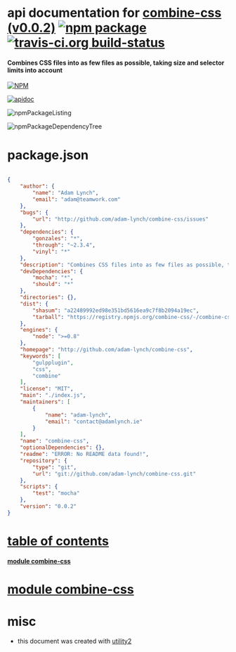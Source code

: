# api documentation for  [combine-css (v0.0.2)](http://github.com/adam-lynch/combine-css)  [![npm package](https://img.shields.io/npm/v/npmdoc-combine-css.svg?style=flat-square)](https://www.npmjs.org/package/npmdoc-combine-css) [![travis-ci.org build-status](https://api.travis-ci.org/npmdoc/node-npmdoc-combine-css.svg)](https://travis-ci.org/npmdoc/node-npmdoc-combine-css)
#### Combines CSS files into as few files as possible, taking size and selector limits into account

[![NPM](https://nodei.co/npm/combine-css.png?downloads=true)](https://www.npmjs.com/package/combine-css)

[![apidoc](https://npmdoc.github.io/node-npmdoc-combine-css/build/screenCapture.buildNpmdoc.browser._2Fhome_2Ftravis_2Fbuild_2Fnpmdoc_2Fnode-npmdoc-combine-css_2Ftmp_2Fbuild_2Fapidoc.html.png)](https://npmdoc.github.io/node-npmdoc-combine-css/build/apidoc.html)

![npmPackageListing](https://npmdoc.github.io/node-npmdoc-combine-css/build/screenCapture.npmPackageListing.svg)

![npmPackageDependencyTree](https://npmdoc.github.io/node-npmdoc-combine-css/build/screenCapture.npmPackageDependencyTree.svg)



# package.json

```json

{
    "author": {
        "name": "Adam Lynch",
        "email": "adam@teamwork.com"
    },
    "bugs": {
        "url": "http://github.com/adam-lynch/combine-css/issues"
    },
    "dependencies": {
        "gonzales": "*",
        "through": "~2.3.4",
        "vinyl": "*"
    },
    "description": "Combines CSS files into as few files as possible, taking size and selector limits into account",
    "devDependencies": {
        "mocha": "*",
        "should": "*"
    },
    "directories": {},
    "dist": {
        "shasum": "a22489992ed98e351bd5616ea9c7f8b2094a19ec",
        "tarball": "https://registry.npmjs.org/combine-css/-/combine-css-0.0.2.tgz"
    },
    "engines": {
        "node": ">=0.8"
    },
    "homepage": "http://github.com/adam-lynch/combine-css",
    "keywords": [
        "gulpplugin",
        "css",
        "combine"
    ],
    "license": "MIT",
    "main": "./index.js",
    "maintainers": [
        {
            "name": "adam-lynch",
            "email": "contact@adamlynch.ie"
        }
    ],
    "name": "combine-css",
    "optionalDependencies": {},
    "readme": "ERROR: No README data found!",
    "repository": {
        "type": "git",
        "url": "git://github.com/adam-lynch/combine-css.git"
    },
    "scripts": {
        "test": "mocha"
    },
    "version": "0.0.2"
}
```



# <a name="apidoc.tableOfContents"></a>[table of contents](#apidoc.tableOfContents)

#### [module combine-css](#apidoc.module.combine-css)



# <a name="apidoc.module.combine-css"></a>[module combine-css](#apidoc.module.combine-css)



# misc
- this document was created with [utility2](https://github.com/kaizhu256/node-utility2)
